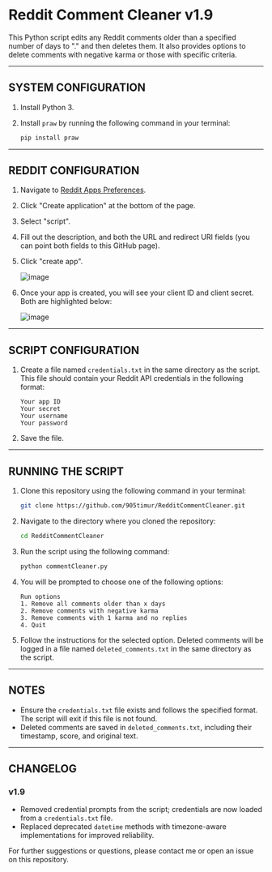 # Reddit Comment Cleaner v1.9

This Python script edits any Reddit comments older than a specified number of days to "." and then deletes them. It also provides options to delete comments with negative karma or those with specific criteria.

---

## **SYSTEM CONFIGURATION**

1. Install Python 3.

2. Install `praw` by running the following command in your terminal:

    ```bash
    pip install praw
    ```

---

## **REDDIT CONFIGURATION**

1. Navigate to [Reddit Apps Preferences](https://www.reddit.com/prefs/apps).

2. Click "Create application" at the bottom of the page.

3. Select "script".

4. Fill out the description, and both the URL and redirect URI fields (you can point both fields to this GitHub page).

5. Click "create app".

    ![image](https://user-images.githubusercontent.com/130249301/234336730-dbe61b3f-ffed-4f1f-ab35-b5fe1239d72c.png)

6. Once your app is created, you will see your client ID and client secret. Both are highlighted below:

    ![image](https://user-images.githubusercontent.com/130249301/234361938-e09c0f87-e6b8-4b6b-9916-593b4bbcf35d.png)

---

## **SCRIPT CONFIGURATION**

1. Create a file named `credentials.txt` in the same directory as the script. This file should contain your Reddit API credentials in the following format:

    ```
    Your app ID
    Your secret
    Your username
    Your password
    ```

2. Save the file.

---

## **RUNNING THE SCRIPT**

1. Clone this repository using the following command in your terminal:

    ```bash
    git clone https://github.com/905timur/RedditCommentCleaner.git
    ```

2. Navigate to the directory where you cloned the repository:

    ```bash
    cd RedditCommentCleaner
    ```

3. Run the script using the following command:

    ```bash
    python commentCleaner.py
    ```

4. You will be prompted to choose one of the following options:

    ```
    Run options
    1. Remove all comments older than x days
    2. Remove comments with negative karma
    3. Remove comments with 1 karma and no replies
    4. Quit
    ```

5. Follow the instructions for the selected option. Deleted comments will be logged in a file named `deleted_comments.txt` in the same directory as the script.

---

## **NOTES**

- Ensure the `credentials.txt` file exists and follows the specified format. The script will exit if this file is not found.
- Deleted comments are saved in `deleted_comments.txt`, including their timestamp, score, and original text.

---

## **CHANGELOG**

### v1.9
- Removed credential prompts from the script; credentials are now loaded from a `credentials.txt` file.
- Replaced deprecated `datetime` methods with timezone-aware implementations for improved reliability.

For further suggestions or questions, please contact me or open an issue on this repository.
